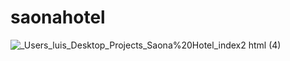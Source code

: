 # saonahotel
![_Users_luis_Desktop_Projects_Saona%20Hotel_index2 html (4)](https://user-images.githubusercontent.com/91508647/137057248-4ea847d5-43fb-48bb-a5e3-169c70dd53e8.png)
